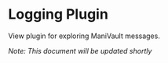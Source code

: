 # Logging Plugin

View plugin for exploring ManiVault messages.

*Note: This document will be updated shortly*